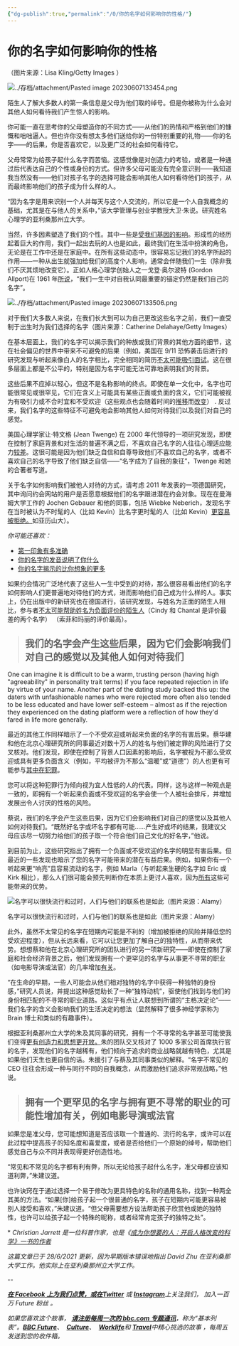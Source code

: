 ```yaml
---
{"dg-publish":true,"permalink":"/0/你的名字如何影响你的性格/"}
---
```


# 你的名字如何影响你的性格

（图片来源：Lisa Kling/Getty Images ）

![../存档/attachment/Pasted image 20230607133454.png](/img/user/%E5%AD%98%E6%A1%A3/attachment/Pasted%20image%2020230607133454.png)

陌生人了解大多数人的第一条信息是父母为他们取的绰号。但是你被称为什么会对其他人如何看待我们产生惊人的影响。

你可能一直在思考你的父母塑造你的不同方式——从他们的热情和严格到他们的慷慨和咄咄逼人。但也许你没有想太多他们送给你的一份特别重要的礼物——你的名字——的后果，你是否喜欢它，以及更广泛的社会如何看待它。

父母常常为给孩子起什么名字而苦恼。这感觉像是对创造力的考验，或者是一种通过后代表达自己的个性或身份的方式。但许多父母可能没有完全意识到——我知道我当然没有——他们对孩子名字的选择可能会影响其他人如何看待他们的孩子，从而最终影响他们的孩子成为什么样的人。

“因为名字是用来识别一个人并每天与这个人交流的，所以它是一个人自我概念的基础，尤其是在与他人的关系中，”该大学管理与创业学教授大卫·朱说。研究姓名心理学的亚利桑那州立大学。

当然，许多因素塑造了我们的个性。其中一些是[受我们基因的影响](https://www.nature.com/articles/s41598-018-29881-x)。形成性的经历起着巨大的作用，我们一起出去玩的人也是如此，最终我们在生活中扮演的角色，无论是在工作中还是在家庭中。在所有这些动态中，很容易忘记我们的名字所起的作用——一种从出生就强加给我们的高度个人影响，通常会伴随我们一生（除非我们不厌其烦地改变它）。正如人格心理学创始人之一戈登·奥尔波特 (Gordon Allport)在 1961 年[所说](https://books.google.co.uk/books?redir_esc=y&id=gWI-nQEACAAJ&focus=searchwithinvolume&q=name)，“我们一生中对自我认同最重要的锚定仍然是我们自己的名字”。

![../存档/attachment/Pasted image 20230607133506.png](/img/user/%E5%AD%98%E6%A1%A3/attachment/Pasted%20image%2020230607133506.png)

对于我们大多数人来说，在我们长大到可以为自己更改这些名字之前，我们一直受制于出生时为我们选择的名字（图片来源：Catherine Delahaye/Getty Images）

在基本层面上，我们的名字可以揭示我们的种族或我们背景的其他方面的细节，这在社会偏见的世界中带来不可避免的后果（例如，美国在 9/11 恐怖袭击后进行的研究发现与听起来像白人的名字相比，完全相同的简历[不太可能吸引面试](https://onlinelibrary.wiley.com/doi/full/10.1111/j.1573-7861.2011.01285.x)。这在很多层面上都是不公平的，特别是因为名字可能无法可靠地表明我们的背景。

这些后果不应掉以轻心，但这不是名称影响的终点。即使在单一文化中，名字也可能很常见或很罕见，它们在含义上可能具有某些正面或负面的含义，它们可能被视为有吸引力或不合时宜和不受欢迎（这些观点也会随着时间的[推移](https://www.journals.uchicago.edu/doi/abs/10.1086/230048)而[改变](https://www.tandfonline.com/doi/abs/10.1080/00224545.1946.9712322?journalCode=vsoc20)） . 反过来，我们名字的这些特征不可避免地会影响其他人如何对待我们以及我们对自己的感觉。

美国心理学家让·特文格 (Jean Twenge) 在 2000 年代领导的一项研究发现，即使在控制了家庭背景和对生活的普遍不满之后，不喜欢自己名字的人往往心理适应能力[较差](https://onlinelibrary.wiley.com/doi/epdf/10.1111/j.1559-1816.1998.tb01652.x)。这很可能是因为他们缺乏自信和自尊导致他们不喜欢自己的名字，或者不喜欢自己的名字导致了他们缺乏自信——“名字成为了自我的象征”，Twenge 和她的合著者写道。

关于名字如何影响我们被他人对待的方式，请考虑 2011 年发表的一项德国研究，其中询问约会网站的用户是否愿意根据他们的名字跟进潜在约会对象。现在在曼海姆大学工作的 Jochen Gebauer 和他的同事，包括 Wiebke Neberich，发现名字在当时被认为不时髦的人（比如 Kevin）比名字更时髦的人（比如 Kevin）[更容易被拒绝。](https://journals.sagepub.com/doi/abs/10.1177/1948550611431644)如亚历山大）。

_你可能还喜欢：_

- [第一印象有多准确](https://www.bbc.com/future/article/20190401-is-there-such-a-thing-as-love-at-first-sight)
- [你的名字的发音说明了你什么](https://www.bbc.com/future/article/20210430-what-the-sound-of-your-name-says-about-you)
- [你的名字揭示的比你想象的更多](https://www.bbc.com/future/article/20161102-your-name-reveals-more-than-you-think)

如果约会情况广泛地代表了这些人一生中受到的对待，那么很容易看出他们的名字如何影响人们更普遍地对待他们的方式，进而影响他们自己成为什么样的人。事实上，仍在出版中的新研究也在德国进行，该研究发现，与姓名为正面的陌生人相比，参与者[不太可能帮助姓名为负面评价的陌生人](https://psyarxiv.com/nd527/)（Cindy 和 Chantal 是评价最差的两个名字） （索菲和玛丽的评价最高）。

> ## 我们的名字会产生这些后果，因为它们会影响我们对自己的感觉以及其他人如何对待我们

One can imagine it is difficult to be a warm, trusting person (having high "agreeability" in personality trait terms) if you face repeated rejection in life by virtue of your name. Another part of the dating study backed this up: the daters with unfashionable names who were rejected more often also tended to be less educated and have lower self-esteem – almost as if the rejection they experienced on the dating platform were a reflection of how they'd fared in life more generally.

最近的其他工作同样暗示了一个不受欢迎或听起来负面的名字的有害后果。蔡华建和他在北京心理研究所的同事最近对数十万人的姓名与他们被定罪的风险进行了交叉核对。他们发现，即使在控制了背景人口因素的影响后，名字被视为不那么受欢迎或具有更多负面含义（例如，平均被评为不那么“温暖”或“道德”）的人也更有可能参与[其中在犯罪](https://psyarxiv.com/txhqg/)。

您可以将这种犯罪行为倾向视为宜人性低的人的代表。同样，这与这样一种观点是一致的，即拥有一个听起来负面或不受欢迎的名字会使一个人被社会排斥，并增加发展出令人讨厌的性格的风险。

蔡说，我们的名字会产生这些后果，因为它们会影响我们对自己的感觉以及其他人如何对待我们。“既然好名字或坏名字都有可能……产生好或坏的结果，我建议父母应该尽一切努力给他们的孩子取一个符合他们自己文化的好名字，”他说。

到目前为止，这些研究指出了拥有一个负面或不受欢迎的名字的明显有害后果。但最近的一些发现也暗示了您的名字可能带来的潜在有益后果。例如，如果你有一个听起来更“响亮”且容易流动的名字，例如 Marla（与听起来生硬的名字如 Eric 或 Kirk 相比），那么人们很可能会预先判断你在本质上更讨人喜欢，因为[所有](https://psycnet.apa.org/record/2019-43758-001)这些可能带来的优势。

![名字可以很快流行和过时，人们与他们的联系也是如此（图片来源：Alamy）](https://ychef.files.bbci.co.uk/976x549/p09jl2w6.jpg "名字可以很快流行和过时，人们与他们的联系也是如此（图片来源：Alamy）")

名字可以很快流行和过时，人们与他们的联系也是如此（图片来源：Alamy）

此外，虽然不太常见的名字在短期内可能是不利的（增加被拒绝的风险并降低您的受欢迎程度），但从长远来看，它可以让您更加了解自己的独特性，从而带来优势。想想蔡和他在北京心理研究所的团队进行的另一项新研究——即使在控制了家庭和社会经济背景之后，他们发现拥有一个更罕见的名字与从事更不寻常的职业（如电影导演或法官）的几率增加[有关](https://psyarxiv.com/53j86/)。

“在生命的早期，一些人可能会从他们相对独特的名字中获得一种独特的身份感，”研究人员说，并提出这种感觉助长了一种“独特动机”，驱使他们找到与他们的身份相匹配的不寻常的职业道路。这似乎有点让人联想到所谓的“主格决定论”——我们名字的含义会影响我们的生活决定的想法（显然解释了很多神经学家称为 Brain 博士和类似的有趣事件）。

根据亚利桑那州立大学的朱及其同事的研究，拥有一个不寻常的名字甚至可能使我们变得[更有创造力和思想更开放。](https://onlinelibrary.wiley.com/doi/abs/10.1002/smj.3231)朱的团队交叉核对了 1000 多家公司首席执行官的名字，发现他们的名字越稀有，他们倾向于追求的商业战略就越有特色，尤其是如果他们天生也更自信的话。朱援引了与蔡及其同事类似的解释。“名字不常见的 CEO 往往会形成一种与同行不同的自我概念，从而激励他们追求非常规战略，”他说。

> ## 拥有一个更罕见的名字与拥有更不寻常的职业的可能性增加有关，例如电影导演或法官

如果您是准父母，您可能想知道是否应该取一个普通的、流行的名字，或许可以在此过程中提高孩子的知名度和喜爱度，或者是否给他们一个原始的绰号，帮助他们感觉自己与众不同并表现得更好创造性地。

“常见和不常见的名字都有利有弊，所以无论给孩子起什么名字，准父母都应该知道利弊，”朱建议道。

也许诀窍在于通过选择一个易于修改为更具特色的名称的通用名称，找到一种两全其美的方法。“如果\[你\]给孩子起一个很普通的名字，孩子在短期内可能更容易被别人接受和喜欢，”朱建议道。“但父母需要想方设法帮助孩子欣赏他或她的独特性，也许可以给孩子起一个特殊的昵称，或者经常肯定孩子的独特之处”。

\* _Christian Jarrett 是一位科普作家，也是《[成为你想要的人：开启人格改变的科学》一书的作者](https://www.simonandschuster.com/books/Be-Who-You-Want/Christian-Jarrett/9781501174698)_

_这篇文章已于 28/6/2021 更新，因为早期版本错误地指出 David Zhu 在亚利桑那大学工作。他实际上在亚利桑那州立大学工作。_

_\--_

[_**在 Facebook 上为我们点赞，或在**_](https://www.facebook.com/BBCFuture/)[_**Twitter**_](https://twitter.com/BBC_Future) *或* [_**Instagram**_](https://www.instagram.com/bbcfuture_official/)*上关注我们，* *加入一百万 Future 粉丝* *。*[](https://twitter.com/BBC_Future)[](https://www.instagram.com/bbcfuture_official/)

*如果您喜欢这个故事，* [_**请注册每周一次的 bbc.com 专题通讯**_](http://pages.emails.bbc.com/subscribe/?ocid=fut.bbc.email.we.email-signup)_，称为“基本列表”。_[_**BBC Future**_](https://www.bbc.com/future/)*、*  [_**Culture**_](https://www.bbc.com/culture/)*、*  [_**Worklife**_](https://www.bbc.com/worklife/)*和* [_**Travel**_](https://www.bbc.com/travel/)*中精心挑选的故事* *，每周五发送到您的收件箱。*
